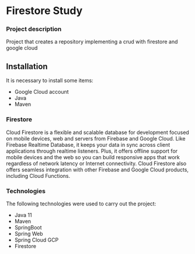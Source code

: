 # Firestore Study

### Project description
Project that creates a repository implementing a crud with firestore and google cloud


## Installation ##

It is necessary to install some items:
- Google Cloud account
- Java
- Maven

### Firestore
Cloud Firestore is a flexible and scalable database for development focused on mobile devices, web and servers from Firebase and Google Cloud. Like Firebase Realtime Database, it keeps your data in sync across client applications through realtime listeners. Plus, it offers offline support for mobile devices and the web so you can build responsive apps that work regardless of network latency or Internet connectivity. Cloud Firestore also offers seamless integration with other Firebase and Google Cloud products, including Cloud Functions.

### Technologies

The following technologies were used to carry out the project:
- Java 11
- Maven
- SpringBoot
- Spring Web
- Spring Cloud GCP
- Firestore
